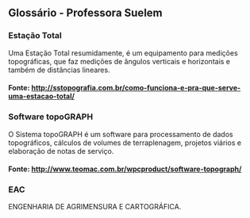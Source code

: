 ## Glossário - Professora Suelem


### Estação Total
Uma Estação Total resumidamente, é um equipamento para medições topográficas, que faz medições de ângulos verticais e horizontais e também de distâncias lineares.
#### Fonte: http://sstopografia.com.br/como-funciona-e-pra-que-serve-uma-estacao-total/

### Software topoGRAPH
O Sistema topoGRAPH é um software para processamento de dados topográficos, cálculos de volumes de terraplenagem, projetos viários e elaboração de notas de serviço.
#### Fonte: http://www.teomac.com.br/wpcproduct/software-topograph/
### EAC
ENGENHARIA DE AGRIMENSURA E CARTOGRÁFICA.
